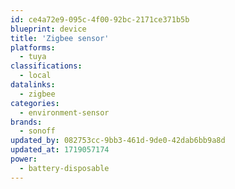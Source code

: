 ```yaml
---
id: ce4a72e9-095c-4f00-92bc-2171ce371b5b
blueprint: device
title: 'Zigbee sensor'
platforms:
  - tuya
classifications:
  - local
datalinks:
  - zigbee
categories:
  - environment-sensor
brands:
  - sonoff
updated_by: 082753cc-9bb3-461d-9de0-42dab6bb9a8d
updated_at: 1719057174
power:
  - battery-disposable
---
```

